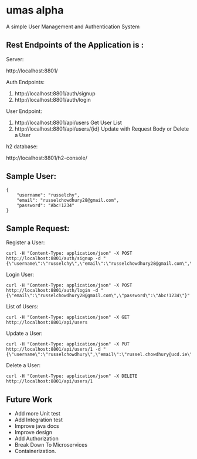 # umas alpha
A simple User Management and Authentication System

## Rest Endpoints of the Application is :

Server:

http://localhost:8801/

Auth Endpoints:

1) http://localhost:8801/auth/signup 
2) http://localhost:8801/auth/login

User Endpoint:

1) http://localhost:8801/api/users Get User List
2) http://localhost:8801/api/users/{id} Update with Request Body or Delete a User

h2 database:

http://localhost:8801/h2-console/

## Sample User:
```$xslt
{
    "username": "russelchy",
    "email": "russelchowdhury28@gmail.com",
    "password": "Abc!1234"
}
```

## Sample Request:
Register a User:
```$xslt
curl -H "Content-Type: application/json" -X POST http://localhost:8801/auth/signup -d "{\"username\":\"russelchy\",\"email\":\"russelchowdhury28@gmail.com\",\"password\":\"Abc!1234\"}"
```

Login User:
```$xslt
curl -H "Content-Type: application/json" -X POST http://localhost:8801/auth/login -d "{\"email\":\"russelchowdhury28@gmail.com\",\"password\":\"Abc!1234\"}"
```

List of Users:
```$xslt
curl -H "Content-Type: application/json" -X GET http://localhost:8801/api/users
```

Update a User:
```$xslt
curl -H "Content-Type: application/json" -X PUT http://localhost:8801/api/users/1 -d "{\"username\":\"russelchowdhury\",\"email\":\"russel.chowdhury@ucd.ie\",\"password\":\"Abc!1234\"}"
```

Delete a User:
```$xslt
curl -H "Content-Type: application/json" -X DELETE http://localhost:8801/api/users/1
```


## Future Work
* Add more Unit test
* Add Integration test
* Improve java docs
* Improve design
* Add Authorization
* Break Down To Microservices
* Containerization.


